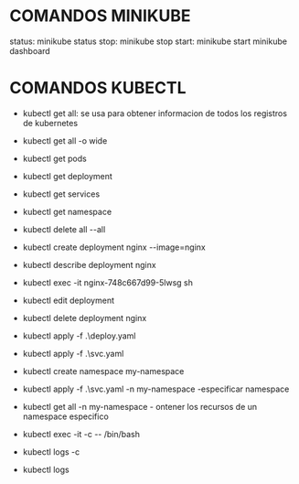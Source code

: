 # COMANDOS MINIKUBE
status: minikube status
stop: minikube stop
start: minikube start
minikube dashboard

# COMANDOS KUBECTL
- kubectl get all: se usa para obtener informacion de todos los registros de kubernetes
- kubectl get all -o wide
- kubectl get pods
- kubectl get deployment
- kubectl get services
- kubectl get namespace
- kubectl delete all --all
- kubectl create deployment nginx --image=nginx
- kubectl describe deployment nginx
- kubectl exec -it nginx-748c667d99-5lwsg sh
- kubectl edit deployment
- kubectl delete deployment nginx
- kubectl apply -f .\deploy.yaml
- kubectl apply -f .\svc.yaml
- kubectl create namespace my-namespace
- kubectl apply -f .\svc.yaml -n my-namespace -especificar namespace
- kubectl get all -n my-namespace -  ontener los recursos de un namespace especifico

- kubectl exec -it <nombre-pod> -c <nombre-contenedor> -- /bin/bash
- kubectl logs <nombre-pod> -c <nombre-contenedor>
- kubectl logs <nombre-pod> 